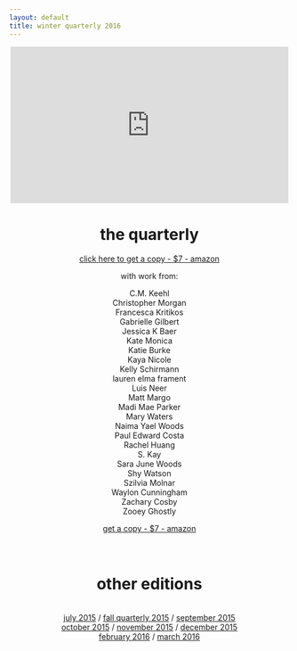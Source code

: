 ```yaml
---
layout: default
title: winter quarterly 2016
---
```

<div align="center">
    <iframe src="https://player.vimeo.com/video/152604296" width="500" height="281" frameborder="0" webkitallowfullscreen mozallowfullscreen allowfullscreen></iframe>
    <p><h1>the quarterly</h1></p>
    <a href="http://amzn.com/1522952233">click here to get a copy - $7 - amazon</a>
    <p align="center">with work from:</p>
    <p>C.M. Keehl<br>
    Christopher Morgan<br>
    Francesca Kritikos<br>
    Gabrielle Gilbert<br>
    Jessica K Baer<br>
    Kate Monica<br>
    Katie Burke<br>
    Kaya Nicole<br>
    Kelly Schirmann<br>
    lauren elma frament<br>
    Luis Neer<br>
    Matt Margo<br>
    Madi Mae Parker<br>
    Mary Waters<br>
    Naima Yael Woods<br>
    Paul Edward Costa<br>
    Rachel Huang<br>
    S. Kay<br>
    Sara June Woods<br>
    Shy Watson<br>
    Szilvia Molnar<br>
    Waylon Cunningham<br>
    Zachary Cosby<br>
    Zooey Ghostly<br></p>
    <a href="http://amzn.com/1522952233">get a copy - $7 - amazon</a>
    <br><br><br>
    <h1><a class = "ts">other editions</a></h1><br>
    <a href="../july2015/">july 2015</a> / <a href="../fall2015/">fall quarterly 2015</a> / <a href="../september2015/">september 2015</a> <br> <a href="../october2015/">october 2015</a> / <a href="../november2015/">november 2015</a> / <a href="../december2015/">december 2015</a> <br> <a href="../february2016/">february 2016</a> / <a href="../march2016">march 2016</a>
</div>